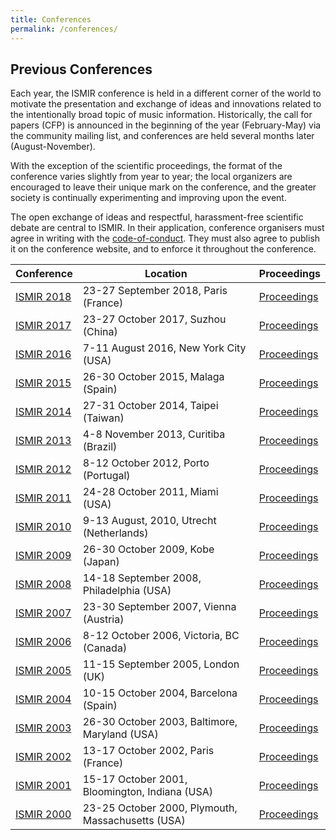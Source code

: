 ```yaml
---
title: Conferences
permalink: /conferences/
---
```


## Previous Conferences

Each year, the ISMIR conference is held in a different corner of the world
to motivate the presentation and exchange of ideas and innovations related to
the intentionally broad topic of music information. Historically, the call for
papers (CFP) is announced in the beginning of the year (February-May) via the
community mailing list, and conferences are held several months later (August-November).

With the exception of the scientific proceedings, the format of the conference
varies slightly from year to year; the local organizers are encouraged to leave
their unique mark on the conference, and the greater society is continually
experimenting and improving upon the event.

The open exchange of ideas and respectful, harassment-free scientific debate are
central to ISMIR. In their application, conference organisers must agree in writing
with the [code-of-conduct](http://confcodeofconduct.com). They must
also agree to publish it on the conference website, and to enforce it throughout
the conference.

| Conference | Location | Proceedings |
| ---------- | --------- | --------- |
| [ISMIR 2018](https://ismir2018.{{site.domain}}/) | 23-27 September 2018, Paris (France) | [Proceedings]({{site.base_url}}/conferences/ismir2018) |
| [ISMIR 2017](https://ismir2017.{{site.domain}}/) | 23-27 October 2017, Suzhou (China) | [Proceedings]({{site.base_url}}/conferences/ismir2017) |
| [ISMIR 2016](https://ismir2016.{{site.domain}}/) | 7-11 August 2016, New York City (USA) | [Proceedings]({{site.base_url}}/conferences/ismir2016) |
| [ISMIR 2015](https://ismir2015.{{site.domain}}/) | 26-30 October 2015, Malaga (Spain) | [Proceedings]({{site.base_url}}/conferences/ismir2015) |
| [ISMIR 2014](https://ismir2014.{{site.domain}}/) | 27-31 October 2014, Taipei (Taiwan) | [Proceedings]({{site.base_url}}/conferences/ismir2014) |
| [ISMIR 2013](https://ismir2013.{{site.domain}}/) | 4-8 November 2013, Curitiba (Brazil) | [Proceedings]({{site.base_url}}/conferences/ismir2013) |
| [ISMIR 2012](https://ismir2012.{{site.domain}}/) | 8-12 October 2012, Porto (Portugal) | [Proceedings]({{site.base_url}}/conferences/ismir2012) |
| [ISMIR 2011](https://ismir2011.{{site.domain}}/) | 24-28 October 2011, Miami (USA) | [Proceedings]({{site.base_url}}/conferences/ismir2011) |
| [ISMIR 2010](https://ismir2010.{{site.domain}}/) | 9-13 August, 2010, Utrecht (Netherlands) | [Proceedings]({{site.base_url}}/conferences/ismir2010) |
| [ISMIR 2009](https://ismir2009.{{site.domain}}/) | 26-30 October 2009, Kobe (Japan) | [Proceedings]({{site.base_url}}/conferences/ismir2009) |
| [ISMIR 2008](https://ismir2008.{{site.domain}}/) | 14-18 September 2008, Philadelphia (USA) | [Proceedings]({{site.base_url}}/conferences/ismir2008) |
| [ISMIR 2007](https://ismir2007.{{site.domain}}/) | 23-30 September 2007, Vienna (Austria) | [Proceedings]({{site.base_url}}/conferences/ismir2007) |
| [ISMIR 2006](https://ismir2006.{{site.domain}}/) | 8-12 October 2006, Victoria, BC (Canada) | [Proceedings]({{site.base_url}}/conferences/ismir2006) |
| [ISMIR 2005](https://ismir2005.{{site.domain}}/) | 11-15 September 2005, London (UK) | [Proceedings]({{site.base_url}}/conferences/ismir2005) |
| [ISMIR 2004](https://ismir2004.{{site.domain}}/) | 10-15 October 2004, Barcelona (Spain) | [Proceedings]({{site.base_url}}/conferences/ismir2004) |
| [ISMIR 2003](https://ismir2003.{{site.domain}}/) | 26-30 October 2003, Baltimore, Maryland (USA) | [Proceedings]({{site.base_url}}/conferences/ismir2003) |
| [ISMIR 2002](https://ismir2002.{{site.domain}}/) | 13-17 October 2002, Paris (France) | [Proceedings]({{site.base_url}}/conferences/ismir2002) |
| [ISMIR 2001](https://ismir2001.{{site.domain}}/) | 15-17 October 2001, Bloomington, Indiana (USA) | [Proceedings]({{site.base_url}}/conferences/ismir2001) |
| [ISMIR 2000](https://ismir2000.{{site.domain}}/) | 23-25 October 2000, Plymouth, Massachusetts (USA) | [Proceedings]({{site.base_url}}/conferences/ismir2000) |

